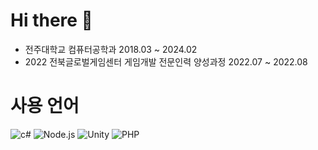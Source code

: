 # Hi there 👋
- 전주대학교 컴퓨터공학과
2018.03 ~ 2024.02
- 2022 전북글로벌게임센터 게임개발 전문인력 양성과정
2022.07 ~ 2022.08
# 사용 언어
<!-- [![Top Langs](https://github-readme-stats.vercel.app/api/top-langs/?username=MoonSheep08)](https://github.com/anuraghazra/github-readme-stats) !-->

![c#](https://img.shields.io/badge/C%23-239120?style=for-the-badge&logo=c-sharp&logoColor=white)
![Node.js](https://img.shields.io/badge/Node.js-43853D?style=for-the-badge&logo=node.js&logoColor=white)
![Unity](https://img.shields.io/badge/Unity-100000?style=for-the-badge&logo=unity&logoColor=white)
![PHP](https://img.shields.io/wordpress/plugin/required-php/bbpress)
